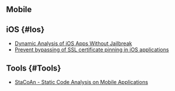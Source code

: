 ## Mobile

## iOS {#Ios}

* [Dynamic Analysis of iOS Apps Without Jailbreak](https://medium.com/@ansjdnakjdnajkd/dynamic-analysis-of-ios-apps-wo-jailbreak-1481ab3020d8)
* [Prevent bypassing of SSL certificate pinning in iOS applications](https://www.guardsquare.com/en/blog/iOS-SSL-certificate-pinning-bypassing)
## Tools {#Tools}

* [StaCoAn -  Static Code Analysis on Mobile Applications](https://github.com/vincentcox/StaCoAn)
